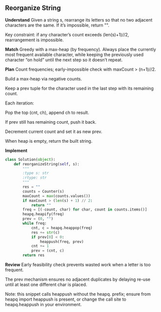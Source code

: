 ## Reorganize String
**Understand**
Given a string s, rearrange its letters so that no two adjacent characters are the same. If it’s impossible, return "".

Key constraint: if any character’s count exceeds (len(s)+1)//2, rearrangement is impossible.

**Match**
Greedy with a max-heap (by frequency). Always place the currently most frequent available character, while keeping the previously used character “on hold” until the next step so it doesn’t repeat.

**Plan**
Count frequencies; early-impossible check with maxCount > (n+1)//2.

Build a max-heap via negative counts.

Keep a prev tuple for the character used in the last step with its remaining count.

Each iteration:

Pop the top (cnt, ch), append ch to result.

If prev still has remaining count, push it back.

Decrement current count and set it as new prev.

When heap is empty, return the built string.

**Implement**
```py
class Solution(object):
    def reorganizeString(self, s):
        """
        :type s: str
        :rtype: str
        """
        res = ""
        counts = Counter(s)
        maxCount = max(counts.values())
        if maxCount > (len(s) + 1) // 2:
            return ""
        freq = [(-count, char) for char, count in counts.items()]
        heapq.heapify(freq)
        prev = (0, "")
        while freq:
            cnt, c = heapq.heappop(freq)
            res += str(c)
            if prev[0] < 0:
                heappush(freq, prev)
            cnt += 1
            prev = (cnt, c)
        return res
```
**Review**
Early feasibility check prevents wasted work when a letter is too frequent.

The prev mechanism ensures no adjacent duplicates by delaying re-use until at least one different char is placed.

Note: this snippet calls heappush without the heapq. prefix; ensure from heapq import heappush is present, or change the call site to heapq.heappush in your environment.